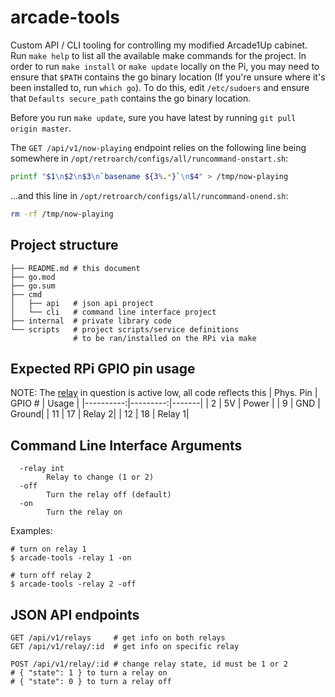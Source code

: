 # arcade-tools

Custom API / CLI tooling for controlling my modified Arcade1Up cabinet. Run `make help` to list all the available make commands for the project.
In order to run `make install` or `make update` locally on the Pi, you may need to ensure that `$PATH` contains the go binary location (If you're unsure where it's been installed to, run `which go`). To do this, edit `/etc/sudoers` and ensure that `Defaults secure_path` contains the go binary location.

Before you run `make update`, sure you have latest by running `git pull origin master`.

The `GET /api/v1/now-playing` endpoint relies on the following line being somewhere in `/opt/retroarch/configs/all/runcommand-onstart.sh`:
```bash
printf "$1\n$2\n$3\n`basename ${3%.*}`\n$4" > /tmp/now-playing
```
...and this line in `/opt/retroarch/configs/all/runcommand-onend.sh`:
```bash
rm -rf /tmp/now-playing
```

## Project structure
```
├── README.md # this document
├── go.mod
├── go.sum
├── cmd
│   ├── api   # json api project
│   └── cli   # command line interface project
├── internal  # private library code
└── scripts   # project scripts/service definitions
              # to be ran/installed on the RPi via make
```

## Expected RPi GPIO pin usage
NOTE: The [relay](https://www.amazon.com/dp/B0057OC6D8?psc=1) in question is active low, all code reflects this
| Phys. Pin | GPIO # | Usage |
|----------:|---------:|-------|
|     2     |     5V   | Power |
|     9     |     GND  | Ground|
|    11     |     17   | Relay 2|
|    12     |     18   | Relay 1|


## Command Line Interface Arguments
```
  -relay int
        Relay to change (1 or 2)
  -off
        Turn the relay off (default)
  -on
        Turn the relay on
```
Examples:
```
# turn on relay 1
$ arcade-tools -relay 1 -on

# turn off relay 2
$ arcade-tools -relay 2 -off
```

## JSON API endpoints

```
GET /api/v1/relays     # get info on both relays
GET /api/v1/relay/:id  # get info on specific relay

POST /api/v1/relay/:id # change relay state, id must be 1 or 2
# { "state": 1 } to turn a relay on
# { "state": 0 } to turn a relay off
```